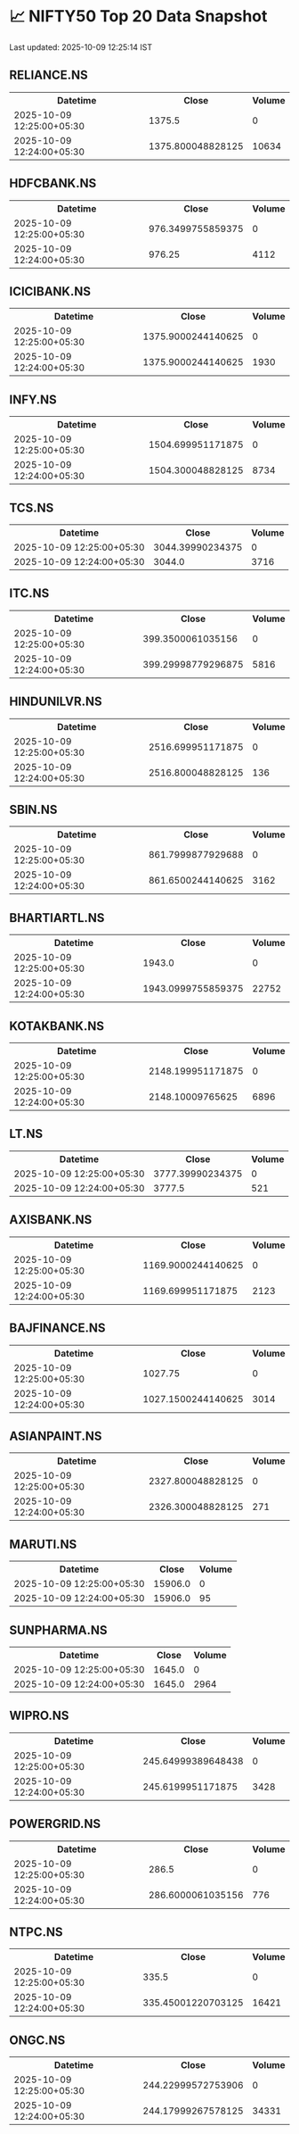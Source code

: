 # 📈 NIFTY50 Top 20 Data Snapshot

Last updated: 2025-10-09 12:25:14 IST

## RELIANCE.NS

<table>
  <tr><th>Datetime</th><th>Close</th><th>Volume</th></tr>
  <tr><td>2025-10-09 12:25:00+05:30</td><td>1375.5</td><td>0</td></tr>
  <tr><td>2025-10-09 12:24:00+05:30</td><td>1375.800048828125</td><td>10634</td></tr>
</table>

## HDFCBANK.NS

<table>
  <tr><th>Datetime</th><th>Close</th><th>Volume</th></tr>
  <tr><td>2025-10-09 12:25:00+05:30</td><td>976.3499755859375</td><td>0</td></tr>
  <tr><td>2025-10-09 12:24:00+05:30</td><td>976.25</td><td>4112</td></tr>
</table>

## ICICIBANK.NS

<table>
  <tr><th>Datetime</th><th>Close</th><th>Volume</th></tr>
  <tr><td>2025-10-09 12:25:00+05:30</td><td>1375.9000244140625</td><td>0</td></tr>
  <tr><td>2025-10-09 12:24:00+05:30</td><td>1375.9000244140625</td><td>1930</td></tr>
</table>

## INFY.NS

<table>
  <tr><th>Datetime</th><th>Close</th><th>Volume</th></tr>
  <tr><td>2025-10-09 12:25:00+05:30</td><td>1504.699951171875</td><td>0</td></tr>
  <tr><td>2025-10-09 12:24:00+05:30</td><td>1504.300048828125</td><td>8734</td></tr>
</table>

## TCS.NS

<table>
  <tr><th>Datetime</th><th>Close</th><th>Volume</th></tr>
  <tr><td>2025-10-09 12:25:00+05:30</td><td>3044.39990234375</td><td>0</td></tr>
  <tr><td>2025-10-09 12:24:00+05:30</td><td>3044.0</td><td>3716</td></tr>
</table>

## ITC.NS

<table>
  <tr><th>Datetime</th><th>Close</th><th>Volume</th></tr>
  <tr><td>2025-10-09 12:25:00+05:30</td><td>399.3500061035156</td><td>0</td></tr>
  <tr><td>2025-10-09 12:24:00+05:30</td><td>399.29998779296875</td><td>5816</td></tr>
</table>

## HINDUNILVR.NS

<table>
  <tr><th>Datetime</th><th>Close</th><th>Volume</th></tr>
  <tr><td>2025-10-09 12:25:00+05:30</td><td>2516.699951171875</td><td>0</td></tr>
  <tr><td>2025-10-09 12:24:00+05:30</td><td>2516.800048828125</td><td>136</td></tr>
</table>

## SBIN.NS

<table>
  <tr><th>Datetime</th><th>Close</th><th>Volume</th></tr>
  <tr><td>2025-10-09 12:25:00+05:30</td><td>861.7999877929688</td><td>0</td></tr>
  <tr><td>2025-10-09 12:24:00+05:30</td><td>861.6500244140625</td><td>3162</td></tr>
</table>

## BHARTIARTL.NS

<table>
  <tr><th>Datetime</th><th>Close</th><th>Volume</th></tr>
  <tr><td>2025-10-09 12:25:00+05:30</td><td>1943.0</td><td>0</td></tr>
  <tr><td>2025-10-09 12:24:00+05:30</td><td>1943.0999755859375</td><td>22752</td></tr>
</table>

## KOTAKBANK.NS

<table>
  <tr><th>Datetime</th><th>Close</th><th>Volume</th></tr>
  <tr><td>2025-10-09 12:25:00+05:30</td><td>2148.199951171875</td><td>0</td></tr>
  <tr><td>2025-10-09 12:24:00+05:30</td><td>2148.10009765625</td><td>6896</td></tr>
</table>

## LT.NS

<table>
  <tr><th>Datetime</th><th>Close</th><th>Volume</th></tr>
  <tr><td>2025-10-09 12:25:00+05:30</td><td>3777.39990234375</td><td>0</td></tr>
  <tr><td>2025-10-09 12:24:00+05:30</td><td>3777.5</td><td>521</td></tr>
</table>

## AXISBANK.NS

<table>
  <tr><th>Datetime</th><th>Close</th><th>Volume</th></tr>
  <tr><td>2025-10-09 12:25:00+05:30</td><td>1169.9000244140625</td><td>0</td></tr>
  <tr><td>2025-10-09 12:24:00+05:30</td><td>1169.699951171875</td><td>2123</td></tr>
</table>

## BAJFINANCE.NS

<table>
  <tr><th>Datetime</th><th>Close</th><th>Volume</th></tr>
  <tr><td>2025-10-09 12:25:00+05:30</td><td>1027.75</td><td>0</td></tr>
  <tr><td>2025-10-09 12:24:00+05:30</td><td>1027.1500244140625</td><td>3014</td></tr>
</table>

## ASIANPAINT.NS

<table>
  <tr><th>Datetime</th><th>Close</th><th>Volume</th></tr>
  <tr><td>2025-10-09 12:25:00+05:30</td><td>2327.800048828125</td><td>0</td></tr>
  <tr><td>2025-10-09 12:24:00+05:30</td><td>2326.300048828125</td><td>271</td></tr>
</table>

## MARUTI.NS

<table>
  <tr><th>Datetime</th><th>Close</th><th>Volume</th></tr>
  <tr><td>2025-10-09 12:25:00+05:30</td><td>15906.0</td><td>0</td></tr>
  <tr><td>2025-10-09 12:24:00+05:30</td><td>15906.0</td><td>95</td></tr>
</table>

## SUNPHARMA.NS

<table>
  <tr><th>Datetime</th><th>Close</th><th>Volume</th></tr>
  <tr><td>2025-10-09 12:25:00+05:30</td><td>1645.0</td><td>0</td></tr>
  <tr><td>2025-10-09 12:24:00+05:30</td><td>1645.0</td><td>2964</td></tr>
</table>

## WIPRO.NS

<table>
  <tr><th>Datetime</th><th>Close</th><th>Volume</th></tr>
  <tr><td>2025-10-09 12:25:00+05:30</td><td>245.64999389648438</td><td>0</td></tr>
  <tr><td>2025-10-09 12:24:00+05:30</td><td>245.6199951171875</td><td>3428</td></tr>
</table>

## POWERGRID.NS

<table>
  <tr><th>Datetime</th><th>Close</th><th>Volume</th></tr>
  <tr><td>2025-10-09 12:25:00+05:30</td><td>286.5</td><td>0</td></tr>
  <tr><td>2025-10-09 12:24:00+05:30</td><td>286.6000061035156</td><td>776</td></tr>
</table>

## NTPC.NS

<table>
  <tr><th>Datetime</th><th>Close</th><th>Volume</th></tr>
  <tr><td>2025-10-09 12:25:00+05:30</td><td>335.5</td><td>0</td></tr>
  <tr><td>2025-10-09 12:24:00+05:30</td><td>335.45001220703125</td><td>16421</td></tr>
</table>

## ONGC.NS

<table>
  <tr><th>Datetime</th><th>Close</th><th>Volume</th></tr>
  <tr><td>2025-10-09 12:25:00+05:30</td><td>244.22999572753906</td><td>0</td></tr>
  <tr><td>2025-10-09 12:24:00+05:30</td><td>244.17999267578125</td><td>34331</td></tr>
</table>

